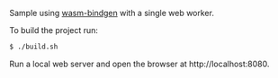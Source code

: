 Sample using [wasm-bindgen](https://rustwasm.github.io/wasm-bindgen/) with a single web worker.

To build the project run:

```bash
$ ./build.sh
```

Run a local web server and open the browser at http://localhost:8080.